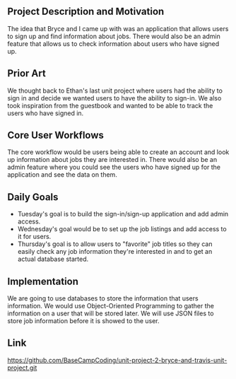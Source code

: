 ## Project Description and Motivation
The idea that Bryce and I came up with was an application that allows users to sign up and find information about jobs. There would also be an admin feature that allows us to check information about users who have signed up. 

## Prior Art
We thought back to Ethan's last unit project where users had the ability to sign in and decide we wanted users to have the ability to sign-in. We also took inspiration from the guestbook and wanted to be able to track the users who have signed in.

## Core User Workflows
The core workflow would be users being able to create an account and look up information about jobs they are interested in. There would also be an admin feature where you could see the users who have signed up for the application and see the data on them.

## Daily Goals
- Tuesday's goal is to build the sign-in/sign-up application and add admin access. 
- Wednesday's goal would be to set up the job listings and add access to it for users. 
- Thursday's goal is to allow users to "favorite" job titles so they can easily check any job information they're interested in and to get an actual database started.

## Implementation
We are going to use databases to store the information that users information. We would use Object-Oriented Programming to gather the information on a user that will be stored later. We will use JSON files to store job information before it is showed to the user.

## Link
https://github.com/BaseCampCoding/unit-project-2-bryce-and-travis-unit-project.git